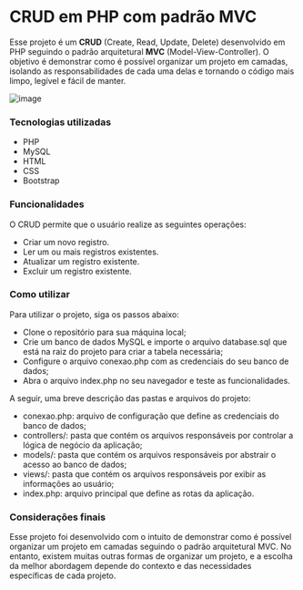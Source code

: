 <h1> CRUD em PHP com padrão MVC </h1>
Esse projeto é um <b>CRUD</b> (Create, Read, Update, Delete) desenvolvido em PHP seguindo o padrão arquitetural <b>MVC</b> (Model-View-Controller). O objetivo é demonstrar como é possível organizar um projeto em camadas, isolando as responsabilidades de cada uma delas e tornando o código mais limpo, legível e fácil de manter.
<br>

![image](https://user-images.githubusercontent.com/123131698/228085629-9243df99-b127-4305-be8c-319b8e0e067c.png)

<h3>Tecnologias utilizadas</h3>

* PHP
* MySQL
* HTML
* CSS
* Bootstrap
<h3>Funcionalidades </h3>

O CRUD permite que o usuário realize as seguintes operações:
<br>

* Criar um novo registro.<br>
* Ler um ou mais registros existentes.<br>
* Atualizar um registro existente.<br>
* Excluir um registro existente.<br>

<h3>Como utilizar </h3>

Para utilizar o projeto, siga os passos abaixo:

* Clone o repositório para sua máquina local;
* Crie um banco de dados MySQL e importe o arquivo database.sql que está na raiz do projeto para criar a tabela necessária;
* Configure o arquivo conexao.php com as credenciais do seu banco de dados;
* Abra o arquivo index.php no seu navegador e teste as funcionalidades.

A seguir, uma breve descrição das pastas e arquivos do projeto:

* conexao.php: arquivo de configuração que define as credenciais do banco de dados;
* controllers/: pasta que contém os arquivos responsáveis por controlar a lógica de negócio da aplicação;
* models/: pasta que contém os arquivos responsáveis por abstrair o acesso ao banco de dados;
* views/: pasta que contém os arquivos responsáveis por exibir as informações ao usuário;
* index.php: arquivo principal que define as rotas da aplicação.

<h3>Considerações finais</h3>

Esse projeto foi desenvolvido com o intuito de demonstrar como é possível organizar um projeto em camadas seguindo o padrão arquitetural MVC. No entanto, existem muitas outras formas de organizar um projeto, e a escolha da melhor abordagem depende do contexto e das necessidades específicas de cada projeto.
